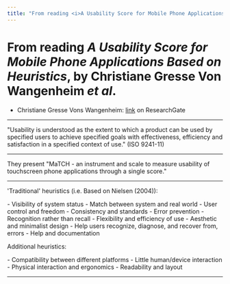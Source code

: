 ```yaml
---
title: "From reading <i>A Usability Score for Mobile Phone Applications Based on Heuristics</i>, by Christiane Gresse Vons Wangenheim <i>et al</i>."
---
```


# From reading _A Usability Score for Mobile Phone Applications Based on Heuristics_, by Christiane Gresse Von Wangenheim _et al_.

- Christiane Gresse Vons Wangenheim: [link](https://www.researchgate.net/profile/Christiane_Gresse_von_Wangenheim) on ResearchGate

* * *

"Usability is understood as the extent to which a product can be used by specified users to achieve specified goals with effectiveness, efficiency and satisfaction in a specified context of use." (ISO 9241-11)

* * *

They present "MaTCH - an instrument and scale to measure usability of touchscreen phone applications through a single score."

* * *

'Traditional' heuristics (i.e. Based on Nielsen (2004)):
<p delete-line/>
- Visibility of system status
- Match between system and real world
- User control and freedom
- Consistency and standards
- Error prevention
- Recognition rather than recall
- Flexibility and efficiency of use
- Aesthetic and minimalist design
- Help users recognize, diagnose, and recover from, errors
- Help and documentation

Additional heuristics:
<p delete-line/>
- Compatibility between different platforms
- Little human/device interaction
- Physical interaction and ergonomics
- Readability and layout

<hr asterism>